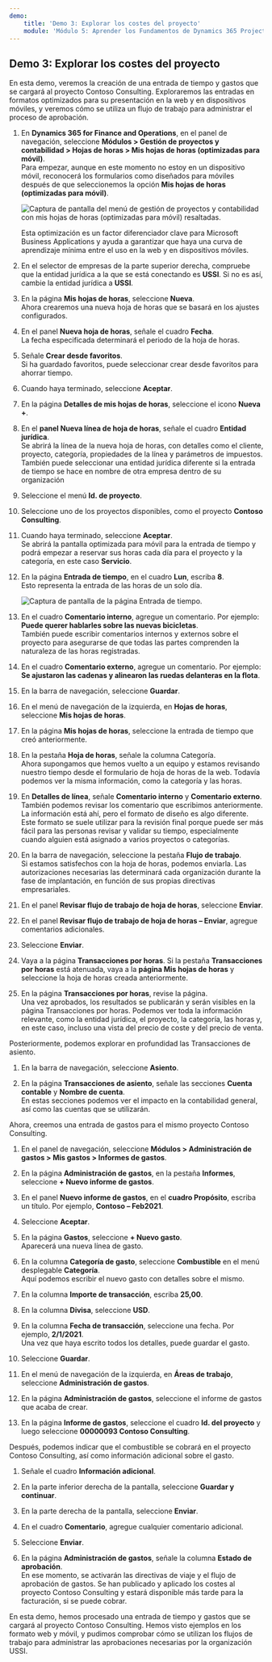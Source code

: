 ```yaml
---
demo:
    title: 'Demo 3: Explorar los costes del proyecto'
    module: 'Módulo 5: Aprender los Fundamentos de Dynamics 365 Project Operations'
---
```


## Demo 3: Explorar los costes del proyecto

En esta demo, veremos la creación de una entrada de tiempo y gastos que se cargará al proyecto Contoso Consulting. Exploraremos las entradas en formatos optimizados para su presentación en la web y en dispositivos móviles, y veremos cómo se utiliza un flujo de trabajo para administrar el proceso de aprobación.

1. En **Dynamics 365 for Finance and Operations**, en el panel de navegación, seleccione **Módulos > Gestión de proyectos y contabilidad > Hojas de horas > Mis hojas de horas (optimizadas para móvil)**.  
    Para empezar, aunque en este momento no estoy en un dispositivo móvil, reconocerá los formularios como diseñados para móviles después de que seleccionemos la opción **Mis hojas de horas (optimizadas para móvil)**.

    ![Captura de pantalla del menú de gestión de proyectos y contabilidad con mis hojas de horas (optimizadas para móvil) resaltadas.](./media/projops_costs_1_select_my_timesheets.png)  

    Esta optimización es un factor diferenciador clave para Microsoft Business Applications y ayuda a garantizar que haya una curva de aprendizaje mínima entre el uso en la web y en dispositivos móviles.

1. En el selector de empresas de la parte superior derecha, compruebe que la entidad jurídica a la que se está conectando es **USSI**. Si no es así, cambie la entidad jurídica a **USSI**.

1. En la página **Mis hojas de horas**, seleccione **Nueva**.  
    Ahora crearemos una nueva hoja de horas que se basará en los ajustes configurados.

1. En el panel **Nueva hoja de horas**, señale el cuadro **Fecha**.  
    La fecha especificada determinará el periodo de la hoja de horas.

1. Señale **Crear desde favoritos**.  
    Si ha guardado favoritos, puede seleccionar crear desde favoritos para ahorrar tiempo.

1. Cuando haya terminado, seleccione **Aceptar**.

1. En la página **Detalles de mis hojas de horas**, seleccione el icono **Nueva +**.

1. En el **panel Nueva línea de hoja de horas**, señale el cuadro **Entidad jurídica**.  
    Se abrirá la línea de la nueva hoja de horas, con detalles como el cliente, proyecto, categoría, propiedades de la línea y parámetros de impuestos. También puede seleccionar una entidad jurídica diferente si la entrada de tiempo se hace en nombre de otra empresa dentro de su organización

1. Seleccione el menú **Id. de proyecto**.

1. Seleccione uno de los proyectos disponibles, como el proyecto **Contoso Consulting**.

1. Cuando haya terminado, seleccione **Aceptar**.  
    Se abrirá la pantalla optimizada para móvil para la entrada de tiempo y podrá empezar a reservar sus horas cada día para el proyecto y la categoría, en este caso **Servicio**.

1. En la página **Entrada de tiempo**, en el cuadro **Lun**, escriba **8**.  
    Esto representa la entrada de las horas de un solo día.

    ![Captura de pantalla de la página Entrada de tiempo.](./media/projops_costs_2_mon_box.png)

1. En el cuadro **Comentario interno**, agregue un comentario. Por ejemplo: **Puede querer hablarles sobre las nuevas bicicletas**.  
    También puede escribir comentarios internos y externos sobre el proyecto para asegurarse de que todas las partes comprenden la naturaleza de las horas registradas.

1. En el cuadro **Comentario externo**, agregue un comentario. Por ejemplo: **Se ajustaron las cadenas y alinearon las ruedas delanteras en la flota**.

1. En la barra de navegación, seleccione **Guardar**.

1. En el menú de navegación de la izquierda, en **Hojas de horas**, seleccione **Mis hojas de horas**.

1. En la página **Mis hojas de horas**, seleccione la entrada de tiempo que creó anteriormente.

1. En la pestaña **Hoja de horas**, señale la columna Categoría.  
    Ahora supongamos que hemos vuelto a un equipo y estamos revisando nuestro tiempo desde el formulario de hoja de horas de la web. Todavía podemos ver la misma información, como la categoría y las horas.

1. En **Detalles de línea**, señale **Comentario interno** y **Comentario externo**.  
    También podemos revisar los comentario que escribimos anteriormente. La información está ahí, pero el formato de diseño es algo diferente. Este formato se suele utilizar para la revisión final porque puede ser más fácil para las personas revisar y validar su tiempo, especialmente cuando alguien está asignado a varios proyectos o categorías.

1. En la barra de navegación, seleccione la pestaña **Flujo de trabajo**.  
    Si estamos satisfechos con la hoja de horas, podemos enviarla. Las autorizaciones necesarias las determinará cada organización durante la fase de implantación, en función de sus propias directivas empresariales.

1. En el panel **Revisar flujo de trabajo de hoja de horas**, seleccione **Enviar**.

1. En el panel **Revisar flujo de trabajo de hoja de horas – Enviar**, agregue comentarios adicionales.

1. Seleccione **Enviar**.

1. Vaya a la página **Transacciones por horas**. Si la pestaña **Transacciones por horas** está atenuada, vaya a la **página Mis hojas de horas** y seleccione la hoja de horas creada anteriormente.

1. En la página **Transacciones por horas**, revise la página.  
    Una vez aprobados, los resultados se publicarán y serán visibles en la página Transacciones por horas. Podemos ver toda la información relevante, como la entidad jurídica, el proyecto, la categoría, las horas y, en este caso, incluso una vista del precio de coste y del precio de venta.  

Posteriormente, podemos explorar en profundidad las Transacciones de asiento.

1. En la barra de navegación, seleccione **Asiento**.

1. En la página **Transacciones de asiento**, señale las secciones **Cuenta contable** y **Nombre de cuenta**.  
    En estas secciones podemos ver el impacto en la contabilidad general, así como las cuentas que se utilizarán.  

Ahora, creemos una entrada de gastos para el mismo proyecto Contoso Consulting.

1. En el panel de navegación, seleccione **Módulos > Administración de gastos > Mis gastos > Informes de gastos**.

1. En la página **Administración de gastos**, en la pestaña **Informes**, seleccione **+ Nuevo informe de gastos**.

1. En el panel **Nuevo informe de gastos**, en el **cuadro Propósito**, escriba un título. Por ejemplo, **Contoso – Feb2021**.

1. Seleccione **Aceptar**.

1. En la página **Gastos**, seleccione **+ Nuevo gasto**.  
Aparecerá una nueva línea de gasto.

1. En la columna **Categoría de gasto**, seleccione **Combustible** en el menú desplegable **Categoría**.  
Aquí podemos escribir el nuevo gasto con detalles sobre el mismo.

1. En la columna **Importe de transacción**, escriba **25,00**.

1. En la columna **Divisa**, seleccione **USD**.

1. En la columna **Fecha de transacción**, seleccione una fecha. Por ejemplo, **2/1/2021**.  
    Una vez que haya escrito todos los detalles, puede guardar el gasto.

1. Seleccione **Guardar**.

1. En el menú de navegación de la izquierda, en **Áreas de trabajo**, seleccione **Administración de gastos**.

1. En la página **Administración de gastos**, seleccione el informe de gastos que acaba de crear.

1. En la página **Informe de gastos**, seleccione el cuadro **Id. del proyecto** y luego seleccione **00000093 Contoso Consulting**.  

Después, podemos indicar que el combustible se cobrará en el proyecto Contoso Consulting, así como información adicional sobre el gasto.

1. Señale el cuadro **Información adicional**.

1. En la parte inferior derecha de la pantalla, seleccione **Guardar y continuar**.

1. En la parte derecha de la pantalla, seleccione **Enviar**.

1. En el cuadro **Comentario**, agregue cualquier comentario adicional.

1. Seleccione **Enviar**.

1. En la página **Administración de gastos**, señale la columna **Estado de aprobación**.  
    En ese momento, se activarán las directivas de viaje y el flujo de aprobación de gastos. Se han publicado y aplicado los costes al proyecto Contoso Consulting y estará disponible más tarde para la facturación, si se puede cobrar.

En esta demo, hemos procesado una entrada de tiempo y gastos que se cargará al proyecto Contoso Consulting. Hemos visto ejemplos en los formato web y móvil, y pudimos comprobar cómo se utilizan los flujos de trabajo para administrar las aprobaciones necesarias por la organización USSI.
